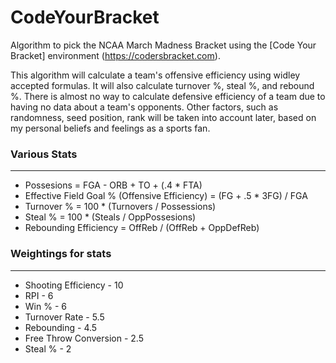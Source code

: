 # CodeYourBracket

Algorithm to pick the NCAA March Madness Bracket using the [Code Your Bracket] environment (https://codersbracket.com).
  
This algorithm will calculate a team's offensive efficiency using widley accepted formulas.
It will also calculate turnover %, steal %, and rebound %.
There is almost no way to calculate defensive efficiency of a team due to having no data 
  about a team's opponents.
Other factors, such as randomness, seed position, rank will be taken into account later, based
  on my personal beliefs and feelings as a sports fan. 
  
### Various Stats 
----------------------------------------------------------------------
* Possesions = FGA - ORB + TO + (.4 * FTA)
* Effective Field Goal % (Offensive Efficiency) = (FG + .5 * 3FG) / FGA 
* Turnover % = 100 * (Turnovers / Possessions)
* Steal % = 100 * (Steals / OppPossesions)
* Rebounding Efficiency = OffReb / (OffReb + OppDefReb)


### Weightings for stats
-----------------------------
* Shooting Efficiency - 10
* RPI - 6
* Win % - 6
* Turnover Rate - 5.5
* Rebounding - 4.5
* Free Throw Conversion - 2.5
* Steal % - 2